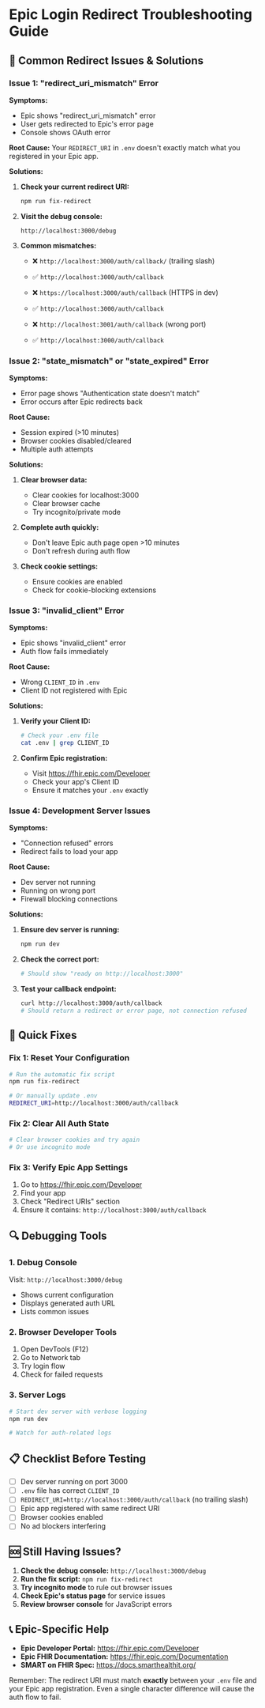 # Epic Login Redirect Troubleshooting Guide

## 🚨 Common Redirect Issues & Solutions

### Issue 1: "redirect_uri_mismatch" Error

**Symptoms:**
- Epic shows "redirect_uri_mismatch" error
- User gets redirected to Epic's error page
- Console shows OAuth error

**Root Cause:**
Your `REDIRECT_URI` in `.env` doesn't exactly match what you registered in your Epic app.

**Solutions:**

1. **Check your current redirect URI:**
   ```bash
   npm run fix-redirect
   ```

2. **Visit the debug console:**
   ```
   http://localhost:3000/debug
   ```

3. **Common mismatches:**
   - ❌ `http://localhost:3000/auth/callback/` (trailing slash)
   - ✅ `http://localhost:3000/auth/callback`
   
   - ❌ `https://localhost:3000/auth/callback` (HTTPS in dev)
   - ✅ `http://localhost:3000/auth/callback`
   
   - ❌ `http://localhost:3001/auth/callback` (wrong port)
   - ✅ `http://localhost:3000/auth/callback`

### Issue 2: "state_mismatch" or "state_expired" Error

**Symptoms:**
- Error page shows "Authentication state doesn't match"
- Error occurs after Epic redirects back

**Root Cause:**
- Session expired (>10 minutes)
- Browser cookies disabled/cleared
- Multiple auth attempts

**Solutions:**

1. **Clear browser data:**
   - Clear cookies for localhost:3000
   - Clear browser cache
   - Try incognito/private mode

2. **Complete auth quickly:**
   - Don't leave Epic auth page open >10 minutes
   - Don't refresh during auth flow

3. **Check cookie settings:**
   - Ensure cookies are enabled
   - Check for cookie-blocking extensions

### Issue 3: "invalid_client" Error

**Symptoms:**
- Epic shows "invalid_client" error
- Auth flow fails immediately

**Root Cause:**
- Wrong `CLIENT_ID` in `.env`
- Client ID not registered with Epic

**Solutions:**

1. **Verify your Client ID:**
   ```bash
   # Check your .env file
   cat .env | grep CLIENT_ID
   ```

2. **Confirm Epic registration:**
   - Visit https://fhir.epic.com/Developer
   - Check your app's Client ID
   - Ensure it matches your `.env` exactly

### Issue 4: Development Server Issues

**Symptoms:**
- "Connection refused" errors
- Redirect fails to load your app

**Root Cause:**
- Dev server not running
- Running on wrong port
- Firewall blocking connections

**Solutions:**

1. **Ensure dev server is running:**
   ```bash
   npm run dev
   ```

2. **Check the correct port:**
   ```bash
   # Should show "ready on http://localhost:3000"
   ```

3. **Test your callback endpoint:**
   ```bash
   curl http://localhost:3000/auth/callback
   # Should return a redirect or error page, not connection refused
   ```

## 🔧 Quick Fixes

### Fix 1: Reset Your Configuration
```bash
# Run the automatic fix script
npm run fix-redirect

# Or manually update .env
REDIRECT_URI=http://localhost:3000/auth/callback
```

### Fix 2: Clear All Auth State
```bash
# Clear browser cookies and try again
# Or use incognito mode
```

### Fix 3: Verify Epic App Settings
1. Go to https://fhir.epic.com/Developer
2. Find your app
3. Check "Redirect URIs" section
4. Ensure it contains: `http://localhost:3000/auth/callback`

## 🔍 Debugging Tools

### 1. Debug Console
Visit: `http://localhost:3000/debug`
- Shows current configuration
- Displays generated auth URL
- Lists common issues

### 2. Browser Developer Tools
1. Open DevTools (F12)
2. Go to Network tab
3. Try login flow
4. Check for failed requests

### 3. Server Logs
```bash
# Start dev server with verbose logging
npm run dev

# Watch for auth-related logs
```

## 📋 Checklist Before Testing

- [ ] Dev server running on port 3000
- [ ] `.env` file has correct `CLIENT_ID`
- [ ] `REDIRECT_URI=http://localhost:3000/auth/callback` (no trailing slash)
- [ ] Epic app registered with same redirect URI
- [ ] Browser cookies enabled
- [ ] No ad blockers interfering

## 🆘 Still Having Issues?

1. **Check the debug console:** `http://localhost:3000/debug`
2. **Run the fix script:** `npm run fix-redirect`
3. **Try incognito mode** to rule out browser issues
4. **Check Epic's status page** for service issues
5. **Review browser console** for JavaScript errors

## 📞 Epic-Specific Help

- **Epic Developer Portal:** https://fhir.epic.com/Developer
- **Epic FHIR Documentation:** https://fhir.epic.com/Documentation
- **SMART on FHIR Spec:** https://docs.smarthealthit.org/

Remember: The redirect URI must match **exactly** between your `.env` file and your Epic app registration. Even a single character difference will cause the auth flow to fail.